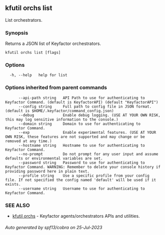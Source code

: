 ## kfutil orchs list

List orchestrators.

### Synopsis

Returns a JSON list of Keyfactor orchestrators.

```
kfutil orchs list [flags]
```

### Options

```
  -h, --help   help for list
```

### Options inherited from parent commands

```
      --api-path string   API Path to use for authenticating to Keyfactor Command. (default is KeyfactorAPI) (default "KeyfactorAPI")
      --config string     Full path to config file in JSON format. (default is $HOME/.keyfactor/command_config.json)
      --debug             Enable debug logging. (USE AT YOUR OWN RISK, this may log sensitive information to the console.)
      --domain string     Domain to use for authenticating to Keyfactor Command.
      --exp               Enable experimental features. (USE AT YOUR OWN RISK, these features are not supported and may change or be removed at any time.)
      --hostname string   Hostname to use for authenticating to Keyfactor Command.
      --no-prompt         Do not prompt for any user input and assume defaults or environmental variables are set.
      --password string   Password to use for authenticating to Keyfactor Command. WARNING: Remember to delete your console history if providing password here in plain text.
      --profile string    Use a specific profile from your config file. If not specified the config named 'default' will be used if it exists.
      --username string   Username to use for authenticating to Keyfactor Command.
```

### SEE ALSO

* [kfutil orchs](kfutil_orchs.md)	 - Keyfactor agents/orchestrators APIs and utilities.

###### Auto generated by spf13/cobra on 25-Jul-2023
